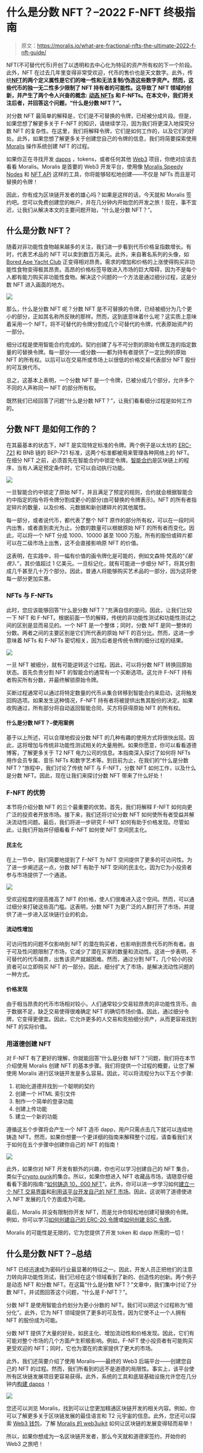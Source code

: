 # 什么是分数 NFT？–2022 F-NFT 终极指南

> 原文：<https://moralis.io/what-are-fractional-nfts-the-ultimate-2022-f-nft-guide/>

NFT(不可替代代币)开创了以透明和去中心化为特征的资产所有权的下一个阶段。此外，NFT 在过去几年里变得非常受欢迎，代币的售价也是天文数字。此外，传统[**NFT**](https://moralis.io/non-fungible-tokens-explained-what-are-nfts/)**的两个定义属性是它们的唯一性和无法复制/伪造这些数字资产。然而，这些代币的独一无二性多少限制了 NFT 持有者的可能性。这导致了 NFT 领域的创新，并产生了两个令人兴奋的概念:** [**动态 NFTs**](https://moralis.io/what-are-dynamic-nfts-the-ultimate-2022-guide/) **和 F-NFTs。在本文中，我们将关注后者，并回答这个问题，“什么是分数 NFT？”。**

对分数 NFT 最简单的解释是，它们是不可替换的令牌，已经被分成片段。但是，如果您想了解更多关于 F-NFT 的知识，请继续学习，因为我们将更深入地探究分数 NFT 的复杂性。在这里，我们将解释令牌，它们是如何工作的，以及它们的好处。此外，如果您想了解更多关于创建您自己的令牌的信息，我们将简要探索使用 [Moralis](https://moralis.io/) 操作系统创建 NFT 的过程。

如果你正在寻找开发 [dapps](https://moralis.io/decentralized-applications-explained-what-are-dapps/) ，tokens，或者任何其他 [Web3](https://moralis.io/the-ultimate-guide-to-web3-what-is-web3/) 项目，你绝对应该去看看 Moralis。Moralis 是首要的 Web3 开发平台，使用像 [Moralis Speedy Nodes](https://moralis.io/speedy-nodes/) 和 [NFT API](https://moralis.io/ultimate-nft-api-exploring-moralis-nft-api/) 这样的工具，你将能够轻松地创建——不仅是 NFTs 而且是可替换的令牌！

因此，你有成为区块链开发者的雄心吗？如果是这样的话，今天就和 Moralis 签约吧。您可以免费创建您的帐户，并在几分钟内开始您的开发之旅！现在，事不宜迟，让我们从解决本文的主要问题开始，“什么是分数 NFT？”。

## 什么是分数 NFT？

随着对非功能性食物越来越多的关注，我们进一步看到代币价格呈指数增长。有时，代表艺术品的 NFT 可以卖到数百万美元。此外，来自著名系列的头像，如 [Bored Ape Yacht Club](https://opensea.io/collection/boredapeyachtclub) 正变得相对昂贵。需求的增加和价格的上涨使得购买非功能性食物变得极其昂贵。高昂的价格标签导致进入市场的巨大障碍，因为不是每个人都有能力购买非功能性食物。解决这个问题的一个方法是通过细分过程，这是分数 NFT 进入画面的地方。

![](img/9ec23f5f4d56314545fb2081963ba118.png)

那么，什么是分数 NFT 呢？分数 NFT 是不可替换的令牌，已经被细分为几个更小的部分，正如其名称所反映的那样。然而，这到底意味着什么呢？这实质上意味着采用一个 NFT，将不可替代的令牌分割成几个可替代的令牌，代表原始资产的一部分。

细分过程是使用智能合约完成的。契约创建了与不可分割的原始令牌互连的指定数量的可替换令牌。每一部分——或分数——都为持有者提供了一定比例的原始 NFT 的所有权。以后可以在交易所或市场上以很低的价格交易代表部分 NFT 股份的可互换代币。

总之，这基本上表明，一个分数 NFT 是一个令牌，已被分成几个部分，允许多个不同的人声称同一 NFT 的部分所有权。

既然我们已经回答了问题“什么是分数 NFT？”，让我们看看细分过程是如何工作的。

## 分数 NFT 是如何工作的？

在其最基本的状态下，NFT 是实现特定标准的令牌。两个例子是以太坊的 [ERC-721](https://moralis.io/erc-721-token-standard-how-to-transfer-erc721-tokens/) 和 BNB 链的 BEP-721 标准，这两个标准都被用来管理各种网络上的 NFT。在细分 NFT 之前，必须首先在智能合约中锁定令牌。[智能合约](https://moralis.io/smart-contracts-explained-what-are-smart-contracts/)是区块链上的程序，当有人满足预定条件时，它可以自动执行功能。

![](img/deb2cc3d14d37097eeee2286dfa3d87d.png)

一旦智能合约中锁定了原始 NFT，并且满足了预定的规则，合约就会根据智能合约中指定的指令将令牌分割成更小的部分(由可替换的令牌表示)。NFT 的所有者指定碎片的数量，以及价格、元数据和新创建碎片的其他属性。

每一部分，或者说代币，都代表了整个 NFT 原作的部分所有权，可以在一段时间内出售，或者直到卖光为止。分数的数量可以根据原始 NFT 的所有者而变化。因此，可以将一个 NFT 分成 1000、10000 甚至 1000 万股。所有的股份或碎片都可以在二级市场上出售，这不会直接影响原 NFT 的价值。

这表明，在实践中，将一幅有价值的画令牌化是可能的，例如文森特·梵高的“*《星夜》、*”，其价值超过 1 亿美元。一旦标记化，就有可能进一步细分 NFT，将其分割成几千甚至几十万个部分。因此，普通人将能够购买艺术品的一部分，因为这将使每一部分更加实惠。

### NFTs 与 F-NFTs

此时，您应该能够回答“什么是分数 NFT？”充满自信的提问。因此，让我们比较一下 NFT 和 F-NFT。根据前面一节的解释，传统的非功能性测试和功能性测试之间的区别是显而易见的。一个 NFT 是一个整体；同时，分数 NFT 是同一整体的分数。两者之间的主要区别是它们所代表的原始 NFT 的百分比。然而，这进一步意味着 NFTs 和 F-NFTs 密切相关，因为后者是传统令牌的细分过程的结果。

![](img/d18401d52ac17b905c61915f0d2ba3ac.png)

一旦 NFT 被细分，就有可能逆转这个过程。因此，可以将分数 NFT 转换回原始状态。首先负责分割 NFT 的智能合约通常有一个买断选项。这允许 F-NFT 持有者购买所有分数，并最终解锁原始令牌。

买断过程通常可以通过将特定数量的代币从集合转移到智能合约来启动，这将触发回购选项。如果发生这种情况，F-NFT 持有者将被提供出售其股份的决定。如果收购通过，所有部分将自动返回智能合同，买方将获得原始 NFT 的所有权。

#### 什么是分数 NFT？–使用案例

基于以上所述，可以合理地假设分数 NFT 的几种有趣的使用方式将很快出现。因此，这将增加与传统非功能性测试相关的大量用例。如果你愿意，你可以看看道德博客，了解更多关于 T2 NFT 电力公司的信息。本指南深入探讨了如何将 NFTs 用作会员专属、音乐 NFTs 和数字艺术等。到目前为止，在我们的“什么是分数 NFT？”旅程中，我们讨论了传统 NFT 与 F-NFT，分数 NFT 如何工作，以及什么是分数 NFT。因此，现在让我们来探讨分数 NFT 带来了什么好处！

### F-NFT 的优势

本节将介绍分数 NFT 的三个最重要的优势。首先，我们将解释 F-NFT 如何向更广泛的投资者开放市场。接下来，我们还将讨论分数 NFT 如何使所有者受益并解决流动性问题。最后，我们将进一步研究 F-NFT 如何有助于价格发现。尽管如此，让我们开始并仔细看看 F-NFT 如何使 NFT 空间民主化。

#### 民主化

在上一节中，我们简要地提到了 F-NFT 为 NFT 空间提供了更多的可访问性。为了进一步阐述这一点，分数 NFT 有助于 NFT 空间的民主化，因为它为小投资者参与市场提供了一个通道。

![](img/df5c4aa57bbd72b21a9b01d91b39c0af.png)

受欢迎程度的提高推高了 NFT 的价格，使人们很难进入这个空间。然而，可以通过细分来打破这些高门槛。这表明，分数 NFT 为更广泛的人群打开了市场，并提供了进一步进入区块链行业的机会。

#### 流动性增加

可访问性的问题不仅影响到 NFT 的潜在购买者，也影响到昂贵代币的所有者。由于可及性问题限制了市场，它减少了潜在买家的数量和流动性。这进一步表明，不可替代的代币越贵，出售该资产就越困难。然而，通过分割 NFT，几个较小的投资者可以立即购买 NFT 的一部分。因此，细分扩大了市场，是解决流动性问题的一种方式。

#### 价格发现

由于相当昂贵的代币市场相对较小，人们通常较少交易较昂贵的非功能性货币。由于数据不足，缺乏交易使得很难确定 NFT 的确切市场价值。因此，通过细分令牌，它变得更便宜。因此，它允许更多的人交易和竞拍细分资产，从而更容易找到 NFT 的实际价值。

### 用道德创建 NFT

对 F-NFT 有了更好的理解，你就能回答“什么是分数 NFT？”问题，我们将在本节介绍使用 Moralis 创建 NFT 的基本步骤。我们将提供一个过程的概要，让您了解使用 Moralis 进行区块链开发是多么容易。因此，可以将流程分为以下五个步骤:

1.  初始化道德并找到一个聪明的契约
2.  创建一个 HTML 索引文件
3.  制作一个简单的登录功能
4.  创建上传功能
5.  建立一个新的功能

遵循这五个步骤将会产生一个 NFT 造币 dapp，用户只需点击几下就可以连续地铸造 NFT。然而，如果你想要一个更详细的指南来解释整个过程，请查看我们关于如何在五个步骤中创建你自己的 NFT 的指南！

![](img/f662d453ac31fa5708766a9ea21f6722.png)

此外，如果你对 NFT 开发有额外的兴趣，你也可以学习创建自己的 NFT 集合，类似于[crypto punk](https://opensea.io/collection/cryptopunks)的集合。所以，如果你想进入 NFT 收藏品市场，请随意仔细看看下面的指南:“[如何铸造 10，000 NFT](https://moralis.io/how-to-mint-10000-nfts-full-walkthrough/)”。此外，你可以进一步学习如何[建立一个 NFT 交易界面](https://moralis.io/build-an-nft-trading-interface-full-guide/)和[利用该平台开发自己的 NFT 市场](https://moralis.io/develop-your-own-nft-marketplace-step-by-step-guide/)。因此，这说明了道德使进入 NFT 发展的几个方面成为可能。

最后，Moralis 并没有限制你开发 NFT，而是允许你轻松地创建可替换的令牌。例如，你可以学习[如何创建自己的 ERC-20 令牌](https://moralis.io/how-to-create-your-own-erc-20-token-in-10-minutes/)或[如何创建 BSC 令牌](https://moralis.io/how-to-create-a-bsc-token-in-5-steps/)。

Moralis 的可能性是无限的，它为您提供了开发 token 和 dapp 所需的一切！

## 什么是分数 NFT？–总结

NFT 已经迅速成为密码行业最显著的特征之一。因此，开发人员正把他们的注意力转向非功能性测试，我们已经在这个领域看到了新的、创造性的创新。两个例子是动态 NFT 和分数 NFT。在这篇“什么是分数 NFT？”文章中，我们集中讨论了分数 NFT，并试图回答这个问题，“什么是 F-NFT？”。

分数 NFT 是使用智能合约划分为更小分数的 NFT。我们可以把这个过程称为“细分化”。此外，它为 NFT 领域提供了更多的可及性，因为它使不止一个人拥有 NFT 的股份成为可能。

分数 NFT 提供了大量的好处，如民主化、增加流动性和价格发现。因此，它们有可能对整个市场的几个方面产生积极影响。例如，F-NFT 使小投资者有可能购买更受欢迎的 NFT；同时，它也为潜在的卖家提供了更大的市场。

此外，我们还简要介绍了使用 Moralis——最终的 Web3 后端平台——创建您自己的 NFT 的过程。然而，我们所看到的远不是道德的局限性。事实上，该平台使所有区块链发展项目更容易获得。此外，系统的工具和底层基础设施允许您在几分钟内[构建 dapps](https://moralis.io/how-to-build-decentralized-apps-dapps-quickly-and-easily/) ！

![](img/a4e7783931aaf9051e55d2e4a6d7bc03.png)

您还可以浏览 Moralis，找到可以让您更加精通区块链开发的相关内容。例如，你可以了解更多关于区块链发展的最佳语言和 T2 元宇宙的信息。此外，您还可以探索 [Web3 钱包](https://moralis.io/what-is-a-web3-wallet-web3-wallets-explained/)，了解 [Moralis 的 web3uikit](https://moralis.io/web3ui-kit-the-ultimate-web3-user-interface-kit/) 如何让区块链的发展变得轻而易举！

所以，如果你想成为一名区块链开发者，那么今天就和道德家签约，开始你的 Web3 之旅吧！